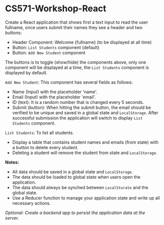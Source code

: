 # CS571-Workshop-React
Create a React application that shows first a text input to read the user fullname, once users submit their names they see a header and two buttons:
* Header Component: Welcome {fullname} (to be displayed at all time)
* Button: `List Students` component (default)
* Button: `Add New Student` component  
  
The buttons is to toggle (show/hide) the components above, only one component will be displayed at a time, the `List Students` component is displayed by default.

`Add New Student`: This component has several fields as follows:
* Name (Input) with the placeholder 'name'. 
* Email (Input) with the placeholder 'email'. 
* ID (text): It is a random number that is changed every 5 seconds.
* Submit (button): When hitting the submit button, the email should be verified to be unique and saved in a global state and `LocalStorage`. After successful submission the application will switch to display `List Students` component.

`List Students`: To list all students.  
* Display a table that contains student names and emails (from state) with a button to delete every student.   
* Deleting a student will remove the student from state and `LocalStorage`.

**Notes:**
* All data should be saved in a global state and `LocalStorage`. 
* The data should be loaded to global state when users open the application. 
* The data should always be synched between `LocalStorate` and the global state.
* Use a Reducer function to manage your application state and write up all necessary actions.

*Optional: Create a backend app to persist the application data at the server.*
